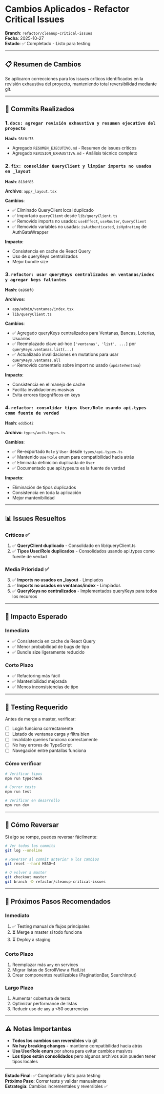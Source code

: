 # Cambios Aplicados - Refactor Critical Issues

**Branch**: `refactor/cleanup-critical-issues`  
**Fecha**: 2025-10-27  
**Estado**: ✅ Completado - Listo para testing

---

## 📋 Resumen de Cambios

Se aplicaron correcciones para los issues críticos identificados en la revisión exhaustiva del proyecto, manteniendo total reversibilidad mediante git.

---

## 🔧 Commits Realizados

### 1. `docs: agregar revisión exhaustiva y resumen ejecutivo del proyecto`

**Hash**: `98f6f75`

- Agregado `RESUMEN_EJECUTIVO.md` - Resumen de issues críticos
- Agregado `REVISION_EXHAUSTIVA.md` - Análisis técnico completo

### 2. `fix: consolidar QueryClient y limpiar imports no usados en _layout`

**Hash**: `818df85`

**Archivo**: `app/_layout.tsx`

**Cambios**:

- ✅ Eliminado QueryClient local duplicado
- ✅ Importado `queryClient` desde `lib/queryClient.ts`
- ✅ Removido imports no usados: `useEffect`, `useRouter`, `QueryClient`
- ✅ Removido variables no usadas: `isAuthenticated`, `isHydrating` de AuthGateWrapper

**Impacto**:

- Consistencia en cache de React Query
- Uso de queryKeys centralizados
- Mejor bundle size

### 3. `refactor: usar queryKeys centralizados en ventanas/index y agregar keys faltantes`

**Hash**: `0a968f0`

**Archivos**:

- `app/admin/ventanas/index.tsx`
- `lib/queryClient.ts`

**Cambios**:

- ✅ Agregado queryKeys centralizados para Ventanas, Bancas, Loterías, Usuarios
- ✅ Reemplazado clave ad-hoc `['ventanas', 'list', ...]` por `queryKeys.ventanas.list(...)`
- ✅ Actualizado invalidaciones en mutations para usar `queryKeys.ventanas.all`
- ✅ Removido comentario sobre import no usado (`updateVentana`)

**Impacto**:

- Consistencia en el manejo de cache
- Facilita invalidaciones masivas
- Evita errores tipográficos en keys

### 4. `refactor: consolidar tipos User/Role usando api.types como fuente de verdad`

**Hash**: `edd5c42`

**Archivo**: `types/auth.types.ts`

**Cambios**:

- ✅ Re-exportado `Role` y `User` desde `types/api.types.ts`
- ✅ Mantenido `UserRole` enum para compatibilidad hacia atrás
- ✅ Eliminada definición duplicada de `User`
- ✅ Documentado que api.types.ts es la fuente de verdad

**Impacto**:

- Eliminación de tipos duplicados
- Consistencia en toda la aplicación
- Mejor mantenibilidad

---

## 📊 Issues Resueltos

### Críticos ✅

1. ✅ **QueryClient duplicado** - Consolidado en lib/queryClient.ts
2. ✅ **Tipos User/Role duplicados** - Consolidados usando api.types como fuente de verdad

### Media Prioridad ✅

3. ✅ **Imports no usados en _layout** - Limpiados
4. ✅ **Imports no usados en ventanas/index** - Limpiados
5. ✅ **QueryKeys no centralizados** - Implementados queryKeys para todos los recursos

---

## 🎯 Impacto Esperado

### Inmediato

- ✅ Consistencia en cache de React Query
- ✅ Menor probabilidad de bugs de tipo
- ✅ Bundle size ligeramente reducido

### Corto Plazo

- ✅ Refactoring más fácil
- ✅ Mantenibilidad mejorada
- ✅ Menos inconsistencias de tipo

---

## 🧪 Testing Requerido

Antes de merge a master, verificar:

- [ ] Login funciona correctamente
- [ ] Listado de ventanas carga y filtra bien
- [ ] Invalidate queries funciona correctamente
- [ ] No hay errores de TypeScript
- [ ] Navegación entre pantallas funciona

### Cómo verificar

```bash
# Verificar tipos
npm run typecheck

# Correr tests
npm run test

# Verificar en desarrollo
npm run dev
```

---

## 🔄 Cómo Reversar

Si algo se rompe, puedes reversar fácilmente:

```bash
# Ver todos los commits
git log --oneline

# Reversar al commit anterior a los cambios
git reset --hard HEAD~4

# O volver a master
git checkout master
git branch -D refactor/cleanup-critical-issues
```

---

## 📝 Próximos Pasos Recomendados

### Inmediato

1. ✅ Testing manual de flujos principales
2. ⏳ Merge a master si todo funciona
3. ⏳ Deploy a staging

### Corto Plazo

1. Reemplazar más `any` en services
2. Migrar listas de ScrollView a FlatList
3. Crear componentes reutilizables (PaginationBar, SearchInput)

### Largo Plazo

1. Aumentar cobertura de tests
2. Optimizar performance de listas
3. Reducir uso de `any` a <50 ocurrencias

---

## ⚠️ Notas Importantes

- **Todos los cambios son reversibles** via git
- **No hay breaking changes** - mantiene compatibilidad hacia atrás
- **Usa UserRole enum** por ahora para evitar cambios masivos
- **Los tipos están consolidados** pero algunos archivos aún pueden tener tipos locales

---

**Estado Final**: ✅ Completado y listo para testing  
**Próximo Paso**: Correr tests y validar manualmente  
**Estrategia**: Cambios incrementales y reversibles ✅
